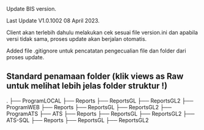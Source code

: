 Update BIS version.

Last Update V1.0.1002 08 April 2023.

Client akan terlebih dahulu melakukan cek sesuai file version.ini dan apabila versi tidak sama, proses update akan berjalan otomatis.

Added file .gitignore untuk pencatatan pengecualian file dan folder dari proses update.

## Standard penamaan folder (klik views as Raw untuk melihat lebih jelas folder struktur !)

.
├── ProgramLOCAL
 ├── Reports
 ├── ReportsGL
 ├── ReportsGL2
├── ProgramWEB
 ├── Reports
 ├── ReportsGL
 ├── ReportsGL2
├── ProgramATS
 ├── ATS
   ├── Reports
   ├── ReportsGL
   ├── ReportsGL2
├── ATS-SQL
   ├── Reports
   ├── ReportsGL
   ├── ReportsGL2

